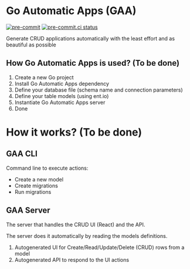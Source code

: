 # Go Automatic Apps (GAA)
[![pre-commit](https://img.shields.io/badge/pre--commit-enabled-brightgreen?logo=pre-commit&logoColor=white)](https://github.com/pre-commit/pre-commit)
[![pre-commit.ci status](https://results.pre-commit.ci/badge/github/rog-golang-buddies/golang-template-repository/main.svg)](https://results.pre-commit.ci/latest/github/rog-golang-buddies/golang-template-repository/main)


Generate CRUD applications automatically with the least effort and as beautiful as possible

## How Go Automatic Apps is used? (To be done)

1. Create a new Go project
2. Install Go Automatic Apps dependency
3. Define your database file (schema name and connection parameters)
4. Define your table models (using ent.io)
5. Instantiate Go Automatic Apps server
6. Done

# How it works? (To be done)

## GAA CLI

Command line to execute actions:

- Create a new model
- Create migrations
- Run migrations

## GAA Server

The server that handles the CRUD UI (React) and the API.

The server does it automatically by reading the models definitions.

1. Autogenerated UI for Create/Read/Update/Delete (CRUD) rows from a model
2. Autogenerated API to respond to the UI actions

